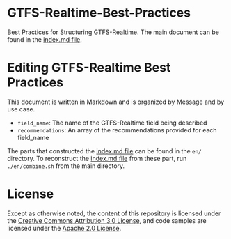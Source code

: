 # GTFS-Realtime-Best-Practices

Best Practices for Structuring GTFS-Realtime. The main document can be found in the [index.md file](./index.md).

# Editing GTFS-Realtime Best Practices

This document is written in Markdown and is organized by Message and by use case.

* `field_name`: The name of the GTFS-Realtime field being described
* `recommendations`: An array of the recommendations provided for each field_name

The parts that constructed the [index.md file](./index.md) can be found in the `en/` directory. To reconstruct the [index.md file](./index.md) from these part, run `./en/combine.sh` from the main directory.

# License

Except as otherwise noted, the content of this repository is licensed under the [Creative Commons Attribution 3.0 License](https://creativecommons.org/licenses/by/3.0/), and code samples are licensed under the [Apache 2.0 License](http://www.apache.org/licenses/LICENSE-2.0).
